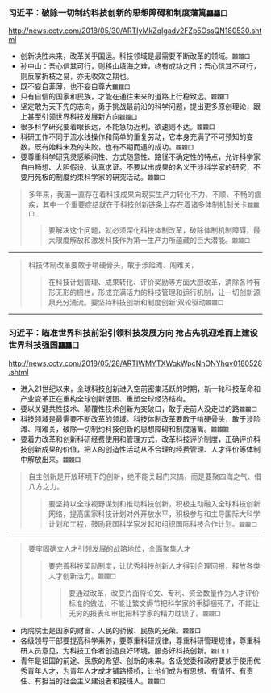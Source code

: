 ### 习近平：破除一切制约科技创新的思想障碍和制度藩篱`龘龘囗`
http://news.cctv.com/2018/05/30/ARTIyMkZqIgadv2FZp5OssQN180530.shtml
- 创新决胜未来，改革关乎国运。科技领域是最需要不断改革的领域。`龖龖囗`
- 孙中山：吾心信其可行，则移山填海之难，终有成功之日；吾心信其不可行，则反掌折枝之易，亦无收效之期也。
- 既不妄自菲薄，也不妄自尊大`龖龖囗`
- 只有自信的国家和民族，才能在通往未来的道路上行稳致远。`龖龖囗`
- 坚定敢为天下先的志向，勇于挑战最前沿的科学问题，提出更多原创理论，跟上甚至引领世界科技发展新方向`龖龖囗`
- 很多科学研究要着眼长远，不能急功近利，欲速则不达。`龖龖囗`
- 科研工作不同于流水线操作和简单的重复劳动，它本身充满了不可预知的变数，既有始料未及的失败，也有不期而遇的成功。`龖龖囗`
- 要尊重科学研究灵感瞬间性、方式随意性、路径不确定性的特点，允许科学家自由畅想、大胆假设、认真求证。不要以出成果的名义干涉科学家的研究，不要用死板的制度约束科学家的研究活动。`龖龖囗`
>多年来，我国一直存在着科技成果向现实生产力转化不力、不顺、不畅的痼疾，其中一个重要症结就在于科技创新链条上存在着诸多体制机制关卡`龖龖囗`
>>要解决这个问题，就必须深化科技体制改革，破除体制机制障碍，最大限度解放和激发科技作为第一生产力所蕴藏的巨大潜能。`龖龖囗`
---
>科技体制改革要敢于啃硬骨头，敢于涉险滩、闯难关，
>>在科技计划管理、成果转化、评价奖励等方面大胆改革，清除各种有形无形的栅栏，形成充满活力的科技管理和运行机制，让一切创新源泉充分涌流。要坚持科技创新和制度创新‘双轮驱动`龖龖囗`
---
### 习近平：瞄准世界科技前沿引领科技发展方向 抢占先机迎难而上建设世界科技强国`龘龘囗`
http://news.cctv.com/2018/05/28/ARTIWMYTXWqkWpcNnONYhqv0180528.shtml
- 进入21世纪以来，全球科技创新进入空前密集活跃的时期，新一轮科技革命和产业变革正在重构全球创新版图、重塑全球经济结构。
- 要以关键共性技术、颠覆性技术创新为突破口，敢于走前人没走过的路`龖龖囗`
- 科技领域是最需要不断改革的领域。科技体制改革要敢于啃硬骨头，敢于涉险滩、闯难关，破除一切制约科技创新的思想障碍和制度藩篱。`龖龖龖`
- 要着力改革和创新科研经费使用和管理方式，改革科技评价制度，正确评价科技创新成果的价值，把人的创造性活动从不合理的经费管理、人才评价等体制中解放出来。`龖龖囗`
>自主创新是开放环境下的创新，绝不能关起门来搞，而是要聚四海之气、借八方之力。
>>要坚持以全球视野谋划和推动科技创新，积极主动融入全球科技创新网络，提高国家科技计划对外开放水平，积极参与和主导国际大科学计划和工程，鼓励我国科学家发起和组织国际科技合作计划。`龖龖囗`
---
>要牢固确立人才引领发展的战略地位，全面聚集人才
>>要完善科技奖励制度，让优秀科技创新人才得到合理回报，释放各类人才创新活力。`龖龖囗`
>>>要通过改革，改变片面将论文、专利、资金数量作为人才评价标准的做法，不能让繁文缛节把科学家的手脚捆死了，不能让无穷的报表和审批把科学家的精力耽误了。`龖龖囗`
- 两院院士是国家的财富、人民的骄傲、民族的光荣。`龖龖囗`
- 各级领导干部要提高科学素养，要尊重科研规律，尊重科研管理规律，尊重科研人员意见，为科技工作者创造良好环境，服务好科技创新。`龖囗囗`
- 青年是祖国的前途、民族的希望、创新的未来。各级党委和政府要放手使用优秀青年人才，为青年人才成才铺路搭桥，让他们成为有思想、有情怀、有责任、有担当的社会主义建设者和接班人。`龖龖囗`